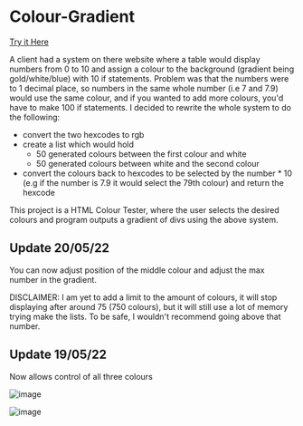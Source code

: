 # Colour-Gradient

[Try it Here](https://adam-sharp2003.github.io/Colour-Gradient/)

A client had a system on there website where a table would display numbers from 0 to 10 and assign a colour to the background (gradient being gold/white/blue) with 10 if statements. Problem was that the numbers were to 1 decimal place, so numbers in the same whole number (i.e 7 and 7.9) would use the same colour, and if you wanted to add more colours, you'd have to make 100 if statements. I decided to rewrite the whole system to do the following:

- convert the two hexcodes to rgb 
- create a list which would hold
  - 50 generated colours between the first colour and white
  - 50 generated colours between white and the second colour
 - convert the colours back to hexcodes to be selected by the number * 10 (e.g if the number is 7.9 it would select the 79th colour) and return the hexcode

This project is a HTML Colour Tester, where the user selects the desired colours and program outputs a gradient of divs using the above system.

## Update 20/05/22

You can now adjust position of the middle colour and adjust the max number in the gradient.

DISCLAIMER: I am yet to add a limit to the amount of colours, it will stop displaying after around 75 (750 colours), but it will still use a lot of memory trying make the lists. To be safe, I wouldn't recommend going above that number.

## Update 19/05/22

Now allows control of all three colours

![image](https://user-images.githubusercontent.com/79047247/169552238-df16422a-f4f0-4b6a-b137-9b0e6f9da510.png)

![image](https://user-images.githubusercontent.com/79047247/169554220-1cf77859-db8a-43d1-983f-cab9c801da25.png)


